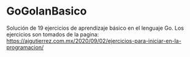 # GoGolanBasico

Solución de 19 ejercicios de aprendizaje básico en el lenguaje Go. Los ejercicios son tomados de la pagina: https://ajgutierrez.com.mx/2020/09/02/ejercicios-para-iniciar-en-la-programacion/
